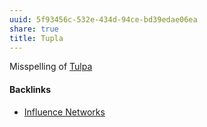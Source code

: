 ```yaml
---
uuid: 5f93456c-532e-434d-94ce-bd39edae06ea
share: true
title: Tupla
---
```

Misspelling of [Tulpa](/07b300d6-954f-4c14-9b4d-c60419b1d4e5)

#### Backlinks

* [Influence Networks](/b8194cfe-0d02-43a2-a47b-0b3f8e1a3cac)
